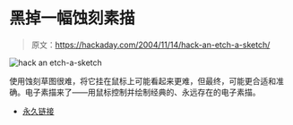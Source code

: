# 黑掉一幅蚀刻素描

> 原文：<https://hackaday.com/2004/11/14/hack-an-etch-a-sketch/>

![hack an etch-a-sketch](img/378665b0e17cbd945373a709c18f7bb4.png)

使用蚀刻草图很难，将它挂在鼠标上可能看起来更难，但最终，可能更合适和准确。电子素描来了——用鼠标控制并绘制经典的、永远存在的电子素描。

*   [永久链接](http://instruct1.cit.cornell.edu/courses/ee476/FinalProjects/s2004/jml66/EAS_final.htm#Design)